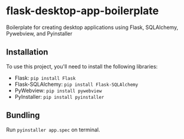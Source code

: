 # flask-desktop-app-boilerplate
Boilerplate for creating desktop applications using Flask, SQLAlchemy, Pywebview, and Pyinstaller

## Installation 

To use this project, you'll need to install the following libraries:

* Flask: `pip install Flask`
* Flask-SQLAlchemy: `pip install Flask-SQLAlchemy`
* PyWebview: `pip install pywebview`
* PyInstaller: `pip install pyinstaller`

## Bundling

Run `pyinstaller app.spec` on terminal.
